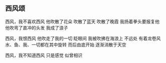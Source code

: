 ## 西风颂
西风，我不喜欢西风
他吹散了花朵
吹散了蓝天
吹散了晚霞
我扬着拳头要报复他
他吹弯了直冲的头发
我成了浪子

西风，我恨西风
他吹走了我的一切
眨眼间
我被吹拂在海浪上
不远处
有着龙卷风
水、鱼、我、一切都在其中旋转
而后由底开始
逐渐消散于天空

西风，我不知道西风
只是感觉
似曾相识
